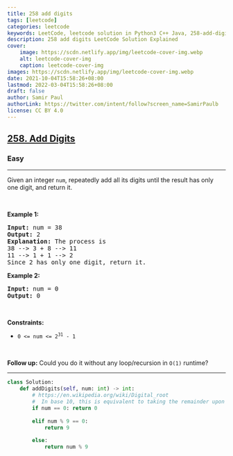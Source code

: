 ```yaml
---
title: 258 add digits
tags: [leetcode]
categories: leetcode
keywords: LeetCode, leetcode solution in Python3 C++ Java, 258-add-digits solution
description: 258 add digits LeetCode Solution Explained
cover:
    image: https://scdn.netlify.app/img/leetcode-cover-img.webp
    alt: leetcode-cover-img
    caption: leetcode-cover-img
images: https://scdn.netlify.app/img/leetcode-cover-img.webp
date: 2021-10-04T15:58:26+08:00
lastmod: 2022-03-04T15:58:26+08:00
draft: false
author: Samir Paul
authorLink: https://twitter.com/intent/follow?screen_name=SamirPaulb
license: CC BY 4.0
---
```



<h2><a href="https://leetcode.com/problems/add-digits/">258. Add Digits</a></h2><h3>Easy</h3><hr><div><p>Given an integer <code>num</code>, repeatedly add all its digits until the result has only one digit, and return it.</p>

<p>&nbsp;</p>
<p><strong>Example 1:</strong></p>

<pre><strong>Input:</strong> num = 38
<strong>Output:</strong> 2
<strong>Explanation:</strong> The process is
38 --&gt; 3 + 8 --&gt; 11
11 --&gt; 1 + 1 --&gt; 2 
Since 2 has only one digit, return it.
</pre>

<p><strong>Example 2:</strong></p>

<pre><strong>Input:</strong> num = 0
<strong>Output:</strong> 0
</pre>

<p>&nbsp;</p>
<p><strong>Constraints:</strong></p>

<ul>
	<li><code>0 &lt;= num &lt;= 2<sup>31</sup> - 1</code></li>
</ul>

<p>&nbsp;</p>
<p><strong>Follow up:</strong> Could you do it without any loop/recursion in <code>O(1)</code> runtime?</p>
</div>

---




```python
class Solution:
    def addDigits(self, num: int) -> int:
        # https://en.wikipedia.org/wiki/Digital_root
        #  In base 10, this is equivalent to taking the remainder upon division by 9 (except when the digital root is 9, where the remainder upon division by 9 will be 0).
        if num == 0: return 0
        
        elif num % 9 == 0: 
            return 9
        
        else:
            return num % 9
```
